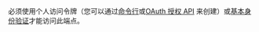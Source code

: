 必须使用个人访问令牌（您可以通过[命令行](/articles/creating-a-personal-access-token-for-the-command-line/)或[OAuth 授权 API](/v3/oauth_authorizations/#create-a-new-authorization) 来创建）或[基本身份验证](/v3/auth/#basic-authentication)才能访问此端点。
